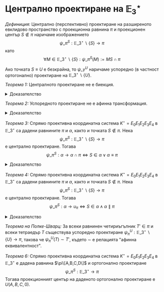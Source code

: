 # Централно проектиране на $\mathbb{E}_3^\star$

*Дефиниция:* Централно (перспективно) проектиране на разширеното евклидово пространство с проекционна равнина $\pi$ и проекционен център $S\not\in\pi$ наричаме изображението $$\psi\_\pi^S:\mathbb{E}\_3^{\star}\backslash\lbrace S\rbrace\to\pi$$ като $$\forall M\in\mathbb{E}\_3^{\star}\backslash\lbrace S\rbrace:\psi\_\pi^S(M):=MS\cap\pi$$

Ако точката $S\equiv U$ е безкрайна, то $\psi\_\gamma^U$ наричаме успоредно (в частност ортогонално) проектиране на $\mathbb{E}\_3^{\star}\backslash\lbrace U\rbrace$.

*Теорема 1:* Централното проектиране не е биекция.

<details>
    <summary>Доказателство</summary>
Нека спрямо проективна координатна система $K^\star=E_0E_1E_2E_3E_4$ са дадени равнина $\pi$ и точка $S\not\in\pi$. Нека $$\psi_\pi^S:\mathbb{E}_3^{\star}\backslash\lbrace S\rbrace\to\pi$$ е централно проектиране. Да допуснем, че $\psi_\pi^S$ е биекция. Тогава $$\forall M_1\not\equiv M_2:\psi_\pi^S(M_1)\neq \psi_\pi^S(M_2)$$ и $$\forall M\in\mathbb{E}_3^\star\backslash\lbrace S\rbrace\exists ! M^\star: M^\star=\psi_\pi^S(M)$$ Да изберем права $g$, инцидентна с точката $S$, върху която избираме две различни точки $G_{1,2}\in\mathbb{E}_3^\star\backslash\lbrace S\rbrace$. От това, че $\forall G\in g\backslash\lbrace S\rbrace:\psi_\pi^S(G)=g\cap \pi$ имаме $\psi_\pi^S(G_1)=\psi_\pi^U(G_2)=g\cap\pi$. Противоречие. Значи $\psi_\pi^S$ не е биекция.
</details>

*Теорема 2:* Успоредното проектиране не е афинна трансформация.

<details>
    <summary>Доказателство</summary>

Нека спрямо проективна координатна система $K^\star=E_0E_1E_2E_3E_4$ са дадени равнина $\pi$ и безкрайна точка $U\not\in\pi$. Нека $$\psi\_\pi^U:\mathbb{E}\_3^{\star}\backslash\lbrace U\rbrace\to\pi$$ е успоредно проектиране. Да допуснем, че $\psi_\pi^U$ е афинна трансформация. Тогава $$\psi_\pi^U:\Omega\backslash\lbrace U\rbrace\to\Omega\backslash\lbrace U\rbrace$$ и $\psi_\pi^U$ е биекция. Второто не е вярно, защото никое централно проектиране не е биекция. Противоречие. Значи $\psi_\pi^U$ не е афинна трансформация.
</details>

*Теорема 3:* Спрямо проективна координатна система $K^\star=E_0E_1E_2E_3E_4$ в $\mathbb{E}\_3^{\star}$ са дадени равнините $\pi$ и $\alpha$, както и точката $S\not\in\pi$. Нека $$\psi\_\pi^S:\mathbb{E}\_3^{\star}\backslash\lbrace S\rbrace\to\pi$$ е централно проектиране. Тогава $$\psi\_\pi^S:\alpha\to\alpha\cap\pi\Leftrightarrow S\in\alpha\vee\alpha\equiv\pi$$

<details>
    <summary>Доказателство</summary>
($\Rightarrow$) Нека $\psi_\pi^S:\alpha\to\alpha\cap\pi$.
    
*Първи случай:* Нека $\alpha\cap\pi$ е права линия. Ще покажем, че $S\in\pi$. Нека $X\in\mathbb{E}\_3^\star$ е произволна точка от равнината $\alpha$. Тъй като $\psi\_\pi^S:\alpha\to\alpha\cap\pi$, то $\psi\_\pi^S(X)\in\alpha\cap\pi$. Това означава, че $\exists g_0\in\alpha$, съдържаща проекционния център $S$ на даденото централно проектиране и минаваща през точката $X$, за да може $\psi\_\pi^S(g_0)=\psi\_\pi^S(X)$. Следователно $S\in\alpha$.

*Втори случай:* Нека $\alpha\cap\pi$ е равнина, при което $\alpha\cap\pi=\pi$, значи $\alpha\equiv\pi$.

($\Leftarrow$) Нека $S\in\alpha\vee\alpha\equiv\pi$.

*Първи случай:* Нека $S\in\alpha$. От дефиницията за централно проектиране имаме, че $$\forall X\in\alpha\backslash\lbrace S\rbrace:\psi\_\pi^S(X):=XS\cap\pi\in\alpha\cap\pi$$ т.е. образите на всички точки $X$ са инцидентни със сечението $\alpha\cap\pi$. Оттук $\psi\_\pi^S:\alpha\to\alpha\cap\pi$.

*Втори случай:* Нека $\alpha\equiv\pi$. Тогава $\alpha\cap\pi=\alpha$ и, предвид това, че проекционната равнина $\pi$ е неподвижна под действие на централното проектиране имаме $\psi\_\pi^S:\pi\to\pi$. Но $\alpha\equiv\pi$, откъдето и $\psi\_\pi^S:\alpha\to\alpha=\alpha\cap\pi$, с което сме готови.
</details>

*Теорема 4:* Спрямо проективна координатна система $K^\star=E_0E_1E_2E_3E_4$ в $\mathbb{E}\_3^{\star}$ са дадени равнините $\pi$ и $\alpha$, както и точката $S\not\in\pi$. Нека $$\psi\_\pi^S:\mathbb{E}\_3^{\star}\backslash\lbrace S\rbrace\to\pi$$ е централно проектиране. Тогава $$\psi\_\pi^S:\alpha\to u_{\pi}\Leftrightarrow S\in\alpha\wedge\alpha\parallel\pi$$

<details>
    <summary>Доказателство</summary>
    
($\Rightarrow$) Нека $\psi_\pi^S:\alpha\to u_{\pi}$. Нека $X\in\mathbb{E}\_3^\star$ е произволна точка от равнината $\alpha$. Тъй като $\psi_\pi^S:\alpha\to u_{\pi}$, то $\psi_\pi^S(X)\in u_{\pi}$. Това означава, че $\exists g_0\in\alpha$, съдържаща проекционния център $S$ на даденото централно проектиране и минаваща през точката $X$, за да може $\psi_\pi^S(g_0)=\psi_\pi^S(X)$. Следователно $S\in\alpha$. По-нататък, установихме, че всички точки $\psi_\pi^S(X)\in u_{\pi}$ са безкрайни точки от $\alpha$. Значи $\psi_\pi^S(X)\in u_{\alpha}$, откъдето $u_{\alpha}\equiv u_{\pi}$, т.е. $\alpha\parallel\pi$.

($\Leftarrow$) Нека $S\in\alpha\wedge\alpha\parallel\pi$. Щом $\alpha\parallel \pi$, то $\alpha\cap\pi=u_{\pi}$. По-нататък, $S\in\alpha$ и значи $$\forall X\in\alpha\backslash\lbrace S\rbrace:\psi(X)=SX\cap\pi\in u_{\pi}$$
Това означава, че $\psi\_\pi^S:\alpha\to u_{\pi}$, с което сме готови.
</details>

*Теорема на Полке-Шварц:* За всеки равнинен четириъгълник $T'\in\pi$ и всеки тетраедър $T$ съществува успоредно проектиране $\psi_\pi^U:\mathbb{E}\_3^\star\backslash\lbrace U\rbrace\to\pi$, такова че $\psi_\pi^U(T)\sim T'$, където $\sim$ е релацията "афинна еквивалентност".

*Теорема 6:* Спрямо проективна координатна система $K^\star=E_0E_1E_2E_3E_4$ в $\mathbb{E}\_3^{\star}$ е дадена равнина $\pi\[A,B,C,D\]$ и ортогонално проектиране $$\psi\_\pi^S:\mathbb{E}\_3^{\star}\to\pi$$ Тогава проекционният център на даденото ортогонално проектиране е $U(A,B,C,0)$.
